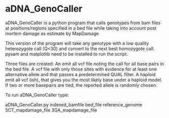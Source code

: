 # aDNA_GenoCaller
aDNA_GenoCaller is a python program that calls genotypes from bam files at positions/regions specified in a bed file while taking into account post mortem damage as estimate by MapDamage

This version of the program will take any genotype with a low quality heterozygote call (Q<30) and convert to the next best homozygote call. pysam and matplotlib need to be installed to run the script. 

Three files are created:
An emit all vcf file noting the call for all base pairs in the bed file.
A vcf file with only those sites with evidence for at least one alternative allele and that passes a predetermined QUAL filter.
A haploid emit all vcf (ish), that gives you the most likely base under a haploid model. If two or more basepairs are tied, the reported allele is randomly chosen.

To run aDNA_GenoCaller type:

aDNA_GenoCaller.py indexed_bamfile bed_file reference_genome 5CT_mapdamage_file 3GA_mapdamage_file
